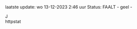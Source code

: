 laatste update: 
wo 13-12-2023  2:46   uur 
Status: FAALT - geel - 
<div class="service R">J</div><div class="service Y">httpstat</div>